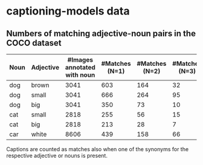 # captioning-models data

## Numbers of matching adjective-noun pairs in the COCO dataset

Noun | Adjective | #Images annotated with noun | #Matches (N=1) |  #Matches (N=2) | #Matches (N=3) | #Matches (N=4) | #Matches (N=5)
-----|-----------|-----------------------------| ---------------|-----------------|----------------|----------------|---------------
dog | brown | 3041 | 603 | 164 | 32 | 3 | 0
dog | small | 3041 | 666 | 264 | 95 | 34 | 5
dog | big | 3041 | 350 | 73 | 10 | 0 | 0  
cat | small | 2818 | 255 | 56 | 15 | 2 | 0
cat | big | 2818 | 213 | 28 | 7 | 1 | 0
car | white | 8606 | 439 | 158 | 66 | 23 | 3

Captions are counted as matches also when one of the synonyms for the respective adjective or nouns is present.
